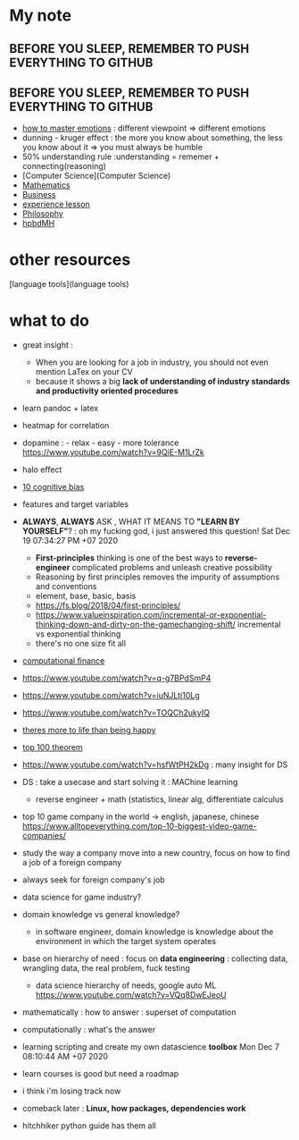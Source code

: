 # My note
## BEFORE YOU SLEEP, REMEMBER TO PUSH EVERYTHING TO GITHUB
## BEFORE YOU SLEEP, REMEMBER TO PUSH EVERYTHING TO GITHUB
- [how to master emotions](https://www.youtube.com/watch?v=QGQQ7pJQqHk) : different viewpoint => different emotions
- dunning - kruger effect : the more you know about something, the less you know about it => you must always be humble
- 50% understanding rule :understanding = rememer + connecting(reasoning)
- [Computer Science](Computer Science)
- [Mathematics](Mathematics)
- [Business](Business)
- [experience lesson](experience)
- [Philosophy](Philosophy)
- [hpbdMH](hpbdMH)

# other resources
[language tools](language tools)

# what to do
- great insight :
    - When you are looking for a job in industry, you should not even mention LaTex on your CV
    - because it shows a big __lack of understanding of industry standards and productivity oriented procedures__
- learn pandoc + latex
- heatmap for correlation
- dopamine : - relax - easy - more tolerance https://www.youtube.com/watch?v=9QiE-M1LrZk 
- halo effect
- [10 cognitive bias](https://www.verywellmind.com/cognitive-biases-distort-thinking-2794763)
- features and target variables

- __ALWAYS__, __ALWAYS__ ASK , WHAT IT MEANS TO __"LEARN BY YOURSELF"__? : oh my fucking god, i just answered this question!  Sat Dec 19 07:34:27 PM +07 2020
    - __First-principles__ thinking is one of the best ways to __reverse-engineer__ complicated problems and unleash creative possibility
    - Reasoning by first principles removes the impurity of assumptions and conventions
    - element, base, basic, basis
    - https://fs.blog/2018/04/first-principles/
    - https://www.valueinspiration.com/incremental-or-exponential-thinking-down-and-dirty-on-the-gamechanging-shift/ incremental vs exponential thinking
    - there's no one size fit all

- [computational finance](https://en.wikipedia.org/wiki/Computational_finance)
- https://www.youtube.com/watch?v=q-g7BPdSmP4
- https://www.youtube.com/watch?v=iuNJLtj10Lg
- https://www.youtube.com/watch?v=TOQCh2ukyIQ
- [theres more to life than being happy](theres-more-to-life-than-being-happy)
- [top 100 theorem](http://pirate.shu.edu/~kahlnath/Top100.html)
- https://www.youtube.com/watch?v=hsfWtPH2kDg : many insight for DS
- DS : take a usecase and start solving it : MAChine learning 
    - reverse engineer + math (statistics, linear alg, differentiate calculus
- top 10 game company in the world -> english, japanese, chinese https://www.alltopeverything.com/top-10-biggest-video-game-companies/
- study the way a company move into a new country, focus on how to find a job of a foreign company
- always seek for foreign company's job
- data science for game industry?
- domain knowledge vs general knowledge?
    - in software engineer, domain knowledge is knowledge about the environment in which the target system operates 
- base on hierarchy of need : focus on __data engineering__ : collecting data, wrangling data, the real problem, fuck testing
    - data science hierarchy of needs, google auto ML https://www.youtube.com/watch?v=VQq8DwEJeoU
- mathematically : how to answer : superset of computation
- computationally : what's the answer
- learning scripting and create my own datascience __toolbox__ Mon Dec  7 08:10:44 AM +07 2020
- learn courses is good but need a roadmap
- i think i'm losing track now

- comeback later : __Linux, how packages, dependencies work__
- hitchhiker python guide has them all

